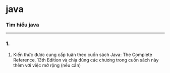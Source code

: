 # **java**
### Tìm hiểu java 
--- 
### 1. 
1. Kiến thức được cung cấp tuân theo cuốn sách Java: The Complete Reference, 13th Edition và chia đúng các chương trong cuốn sách này thêm với việc mở rộng (nếu cần)
